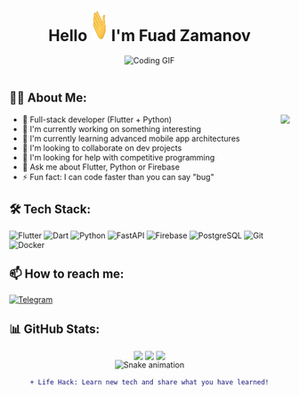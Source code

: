 <h1 align="center">Hello <img src="https://raw.githubusercontent.com/ABSphreak/ABSphreak/master/gifs/Hi.gif" width="30px" height="60px"> I'm Fuad Zamanov</h1>

<div align="center">
  <img src="https://www.gabrielcorralcardenas.com/content/images/2024/03/web3.gif" alt="Coding GIF" width="600"/>
</div>

<br/>

## 👨‍💻 About Me:

<img src="https://www.gabrielcorralcardenas.com/content/images/2024/03/web3.gif" height="290px" align="right" />

- 🚀 Full-stack developer (Flutter + Python)
- 🔭 I'm currently working on something interesting
- 🌱 I'm currently learning advanced mobile app architectures
- 👯 I'm looking to collaborate on dev projects
- 🤔 I'm looking for help with competitive programming
- 💬 Ask me about Flutter, Python or Firebase
- ⚡ Fun fact: I can code faster than you can say "bug"

## 🛠️ Tech Stack:

<p>
<img alt="Flutter" src="https://img.shields.io/badge/Flutter-02569B?style=for-the-badge&logo=flutter&logoColor=white" height="25px"/>
<img alt="Dart" src="https://img.shields.io/badge/Dart-0175C2?style=for-the-badge&logo=dart&logoColor=white" height="25px"/>
<img alt="Python" src="https://img.shields.io/badge/Python-3776AB?style=for-the-badge&logo=python&logoColor=white" height="25px"/>
<img alt="FastAPI" src="https://img.shields.io/badge/FastAPI-009688?style=for-the-badge&logo=fastapi&logoColor=white" height="25px"/>
<img alt="Firebase" src="https://img.shields.io/badge/Firebase-FFCA28?style=for-the-badge&logo=firebase&logoColor=black" height="25px"/>
<img alt="PostgreSQL" src="https://img.shields.io/badge/PostgreSQL-4169E1?style=for-the-badge&logo=postgresql&logoColor=white" height="25px"/>
<img alt="Git" src="https://img.shields.io/badge/Git-F05032?style=for-the-badge&logo=git&logoColor=white" height="25px"/>
<img alt="Docker" src="https://img.shields.io/badge/Docker-2496ED?style=for-the-badge&logo=docker&logoColor=white" height="25px"/>
</p>

## 📫 How to reach me:

<p>
<a href="https://t.me/eclippsss" target="_blank">
  <img alt="Telegram" src="https://img.shields.io/badge/Telegram-0088cc?style=for-the-badge&logo=telegram&logoColor=white" height="30px"/>
</a>
</p>

## 📊 GitHub Stats:

<div align="center">
  <img align="center" src="https://github-readme-stats.vercel.app/api?username=gtfovamp&show_icons=true&theme=radical" />
  <img align="center" src="https://github-readme-streak-stats.herokuapp.com/?user=gtfovamp&theme=radical" />
  <img align="center" src="https://github-readme-stats.vercel.app/api/top-langs/?username=gtfovamp&layout=compact&theme=radical&langs_count=8" />
</div>

<!-- Snake animation -->
<div align="center">
  <img src="https://raw.githubusercontent.com/gtfovamp/gtfovamp/output/github-contribution-grid-snake.svg" alt="Snake animation" />
</div>

<div align="center">
  
```diff
+ Life Hack: Learn new tech and share what you have learned!

